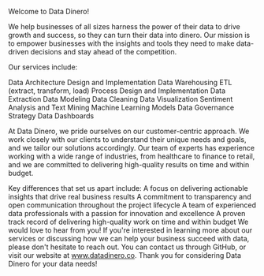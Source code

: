 Welcome to Data Dinero!

We help businesses of all sizes harness the power of their data to drive growth and success, so they can turn their data into dinero. Our mission is to empower businesses with the insights and tools they need to make data-driven decisions and stay ahead of the competition.

Our services include:

Data Architecture Design and Implementation
Data Warehousing
ETL (extract, transform, load) Process Design and Implementation
Data Extraction
Data Modeling
Data Cleaning
Data Visualization
Sentiment Analysis and Text Mining
Machine Learning Models
Data Governance Strategy
Data Dashboards

At Data Dinero, we pride ourselves on our customer-centric approach. We work closely with our clients to understand their unique needs and goals, and we tailor our solutions accordingly. Our team of experts has experience working with a wide range of industries, from healthcare to finance to retail, and we are committed to delivering high-quality results on time and within budget.

Key differences that set us apart include:
A focus on delivering actionable insights that drive real business results
A commitment to transparency and open communication throughout the project lifecycle
A team of experienced data professionals with a passion for innovation and excellence
A proven track record of delivering high-quality work on time and within budget
We would love to hear from you! If you're interested in learning more about our services or discussing how we can help your business succeed with data, please don't hesitate to reach out. You can contact us through GitHub, or visit our website at www.datadinero.co. Thank you for considering Data Dinero for your data needs!




